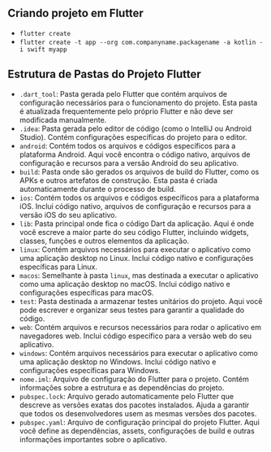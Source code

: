 ## Criando projeto em Flutter

- `flutter create`
- `flutter create -t app --org com.companyname.packagename -a kotlin -i swift myapp`

## Estrutura de Pastas do Projeto Flutter

- `.dart_tool`: Pasta gerada pelo Flutter que contém arquivos de configuração necessários para o funcionamento do projeto. Esta pasta é atualizada frequentemente pelo próprio Flutter e não deve ser modificada manualmente.
- `.idea`: Pasta gerada pelo editor de código (como o IntelliJ ou Android Studio). Contém configurações específicas do projeto para o editor.
- `android`: Contém todos os arquivos e códigos específicos para a plataforma Android. Aqui você encontra o código nativo, arquivos de configuração e recursos para a versão Android do seu aplicativo.
- `build`: Pasta onde são gerados os arquivos de build do Flutter, como os APKs e outros artefatos de construção. Esta pasta é criada automaticamente durante o processo de build.
- `ios`: Contém todos os arquivos e códigos específicos para a plataforma iOS. Inclui código nativo, arquivos de configuração e recursos para a versão iOS do seu aplicativo.
- `lib`: Pasta principal onde fica o código Dart da aplicação. Aqui é onde você escreve a maior parte do seu código Flutter, incluindo widgets, classes, funções e outros elementos da aplicação.
- `linux`: Contém arquivos necessários para executar o aplicativo como uma aplicação desktop no Linux. Inclui código nativo e configurações específicas para Linux.
- `macos`: Semelhante à pasta `linux`, mas destinada a executar o aplicativo como uma aplicação desktop no macOS. Inclui código nativo e configurações específicas para macOS.
- `test`: Pasta destinada a armazenar testes unitários do projeto. Aqui você pode escrever e organizar seus testes para garantir a qualidade do código.
- `web`: Contém arquivos e recursos necessários para rodar o aplicativo em navegadores web. Inclui código específico para a versão web do seu aplicativo.
- `windows`: Contém arquivos necessários para executar o aplicativo como uma aplicação desktop no Windows. Inclui código nativo e configurações específicas para Windows.
- `nome.iml`: Arquivo de configuração do Flutter para o projeto. Contém informações sobre a estrutura e as dependências do projeto.
- `pubspec.lock`: Arquivo gerado automaticamente pelo Flutter que descreve as versões exatas dos pacotes instalados. Ajuda a garantir que todos os desenvolvedores usem as mesmas versões dos pacotes.
- `pubspec.yaml`: Arquivo de configuração principal do projeto Flutter. Aqui você define as dependências, assets, configurações de build e outras informações importantes sobre o aplicativo.